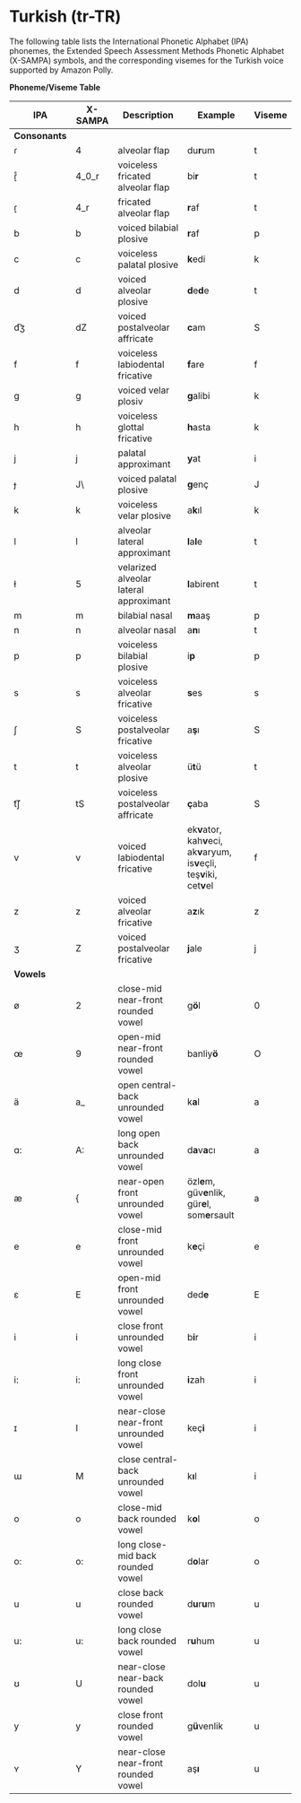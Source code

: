 # Turkish \(tr\-TR\)<a name="ph-table-turkish"></a>

The following table lists the International Phonetic Alphabet \(IPA\) phonemes, the Extended Speech Assessment Methods Phonetic Alphabet \(X\-SAMPA\) symbols, and the corresponding visemes for the Turkish voice supported by Amazon Polly\.


**Phoneme/Viseme Table**  

| IPA | X\-SAMPA | Description | Example | Viseme | 
| --- | --- | --- | --- | --- | 
|  **Consonants**  | 
| ɾ | 4 | alveolar flap | du**r**um | t | 
| ɾ̝̊ | 4\_0\_r | voiceless fricated alveolar flap | bi**r** | t | 
| ɾ̝ | 4\_r | fricated alveolar flap | **r**af | t | 
| b | b | voiced bilabial plosive | **r**af | p | 
| c | c | voiceless palatal plosive | **k**edi | k | 
| d | d | voiced alveolar plosive | **d**e**d**e | t | 
| d͡ʒ | dZ | voiced postalveolar affricate | **c**am | S | 
| f | f | voiceless labiodental fricative | **f**are | f | 
| g | g | voiced velar plosiv | **g**alibi | k | 
| h | h | voiceless glottal fricative | **h**asta | k | 
| j | j | palatal approximant | **y**at | i | 
| ɟ | J\\ | voiced palatal plosive | **g**enç | J | 
| k | k | voiceless velar plosive | a**k**ıl | k | 
| l | l | alveolar lateral approximant | **l**a**l**e | t | 
| ɫ | 5 | velarized alveolar lateral approximant | **l**abirent | t | 
| m | m | bilabial nasal | **m**aaş | p | 
| n | n | alveolar nasal | a**n**ı | t | 
| p | p | voiceless bilabial plosive | i**p** | p | 
| s | s | voiceless alveolar fricative | **s**es | s | 
| ʃ | S | voiceless postalveolar fricative | a**ş**ı | S | 
| t | t | voiceless alveolar plosive | ü**t**ü | t | 
| t͡ʃ | tS | voiceless postalveolar affricate | **ç**aba | S | 
| v | v | voiced labiodental fricative | ek**v**ator, kah**v**eci, ak**v**aryum, is**v**eçli, teş**v**iki, cet**v**el | f | 
| z | z | voiced alveolar fricative | a**z**ık | z | 
| ʒ | Z | voiced postalveolar fricative | **j**ale | j | 
|  **Vowels**  | 
| ø | 2 | close\-mid near-front rounded vowel | g**ö**l | 0 | 
| œ | 9 | open\-mid near-front rounded vowel | banliy**ö** | O | 
| ä | a_ | open central-back unrounded vowel | k**a**l | a | 
| ɑ: | A: | long open back unrounded vowel | d**a**v**a**cı | a | 
| æ | \{ | near\-open front unrounded vowel | özl**e**m, güv**e**nlik, gür**e**l, som**e**rsault | a | 
| e | e | close\-mid front unrounded vowel | k**e**çi | e | 
| ɛ | E | open\-mid front unrounded vowel | ded**e** | E | 
| i | i | close front unrounded vowel | b**i**r | i | 
| i: | i: | long close front unrounded vowel | **i**zah | i | 
| ɪ | I | near\-close near\-front unrounded vowel | keç**i** | i | 
| ɯ | M | close central-back unrounded vowel | k**ı**l | i | 
| o | o | close\-mid back rounded vowel | k**o**l | o | 
| o: | o: | long close\-mid back rounded vowel | d**o**lar | o | 
| u | u | close back rounded vowel | d**u**r**u**m | u | 
| u: | u: | long close back rounded vowel | r**u**hum | u | 
| ʊ | U | near\-close near\-back rounded vowel | dol**u** | u | 
| y | y | close front rounded vowel | g**ü**venlik | u | 
| ʏ | Y | near\-close near\-front rounded vowel | aş**ı** | u | 

